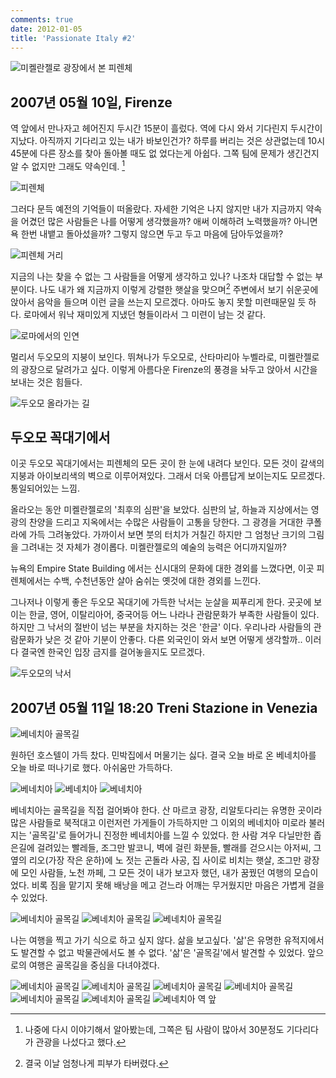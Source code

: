 ```yaml
---
comments: true
date: 2012-01-05
title: 'Passionate Italy #2'
---
```


![미켈란젤로 광장에서 본 피렌체](../../media/page/travel/europe/europe-072.jpg)

2007년 05월 10일, Firenze
-------------------------

역 앞에서 만나자고 헤어진지 두시간 15분이 흘렀다. 역에 다시 와서 기다린지
두시간이 지났다. 아직까지 기다리고 있는 내가 바보인건가? 하루를 버리는 것은
상관없는데 10시 45분에 다른 장소를 찾아 돌아볼 때도 없 었다는게 아쉽다. 그쪽
팀에 문제가 생긴건지 알 수 없지만 그래도 약속인데. [^1]

[^1]: 나중에 다시 이야기해서 알아봤는데, 그쪽은 팀 사람이 많아서 30분정도
      기다리다가 관광을 나섰다고 했다.

![피렌체](../../media/page/travel/europe/europe-068.jpg)

그러다 문득 예전의 기억들이 떠올랐다. 자세한 기억은 나지 않지만 내가 지금까지
약속을 어겼던 많은 사람들은 나를 어떻게 생각했을까? 애써 이해하려 노력했을까?
아니면 욕 한번 내뱉고 돌아섰을까? 그렇지 않으면 두고 두고 마음에 담아두었을까?

![피렌체 거리](../../media/page/travel/europe/europe-069.jpg)

지금의 나는 찾을 수 없는 그 사람들을 어떻게 생각하고 있나? 나조차 대답할 수
없는 부분이다. 나도 내가 왜 지금까지 이렇게 강렬한 햇살을 맞으며[^2] 주변에서
보기 쉬운곳에 앉아서 음악을 들으며 이런 글을 쓰는지 모르겠다. 아마도 놓지 못할
미련때문일 듯 하다. 로마에서 워낙 재미있게 지냈던 형들이라서 그 미련이 남는 것
같다.

[^2]: 결국 이날 엄청나게 피부가 타버렸다.

![로마에서의 인연](../../media/page/travel/europe/europe-048.jpg)

멀리서 두오모의 지붕이 보인다. 뛰쳐나가 두오모로, 산타마리아 누벨라로,
미켈란젤로의 광장으로 달려가고 싶다. 이렇게 아름다운 Firenze의 풍경을 놔두고
앉아서 시간을 보내는 것은 힘들다.


![두오모 올라가는 길](../../media/page/travel/europe/europe-065.jpg)

두오모 꼭대기에서
-----------------

이곳 두오모 꼭대기에서는 피렌체의 모든 곳이 한 눈에 내려다 보인다. 모든 것이
갈색의 지붕과 아이보리색의 벽으로 이루어져있다. 그래서 더욱 아름답게
보이는지도 모르겠다. 통일되어있는 느낌.

올라오는 동안 미켈란젤로의 '최후의 심판'을 보았다. 심판의 날, 하늘과
지상에서는 영광의 찬양을 드리고 지옥에서는 수많은 사람들이 고통을 당한다. 그
광경을 거대한 쿠폴라에 가득 그려놓았다.  가까이서 보면 붓의 터치가 거칠긴
하지만 그 엄청난 크기의 그림을 그려내는 것 자체가 경이롭다. 미켈란젤로의
예술의 능력은 어디까지일까?

뉴욕의 Empire State Building 에서는 신시대의 문화에 대한 경외를 느꼈다면, 이곳
피렌체에서는 수백, 수천년동안 살아 숨쉬는 옛것에 대한 경외를 느낀다.

그나저나 이렇게 좋은 두오모 꼭대기에 가득한 낙서는 눈살을 찌푸리게 한다.
곳곳에 보이는 한글, 영어, 이탈리아어, 중국어등 어느 나라나 관람문화가 부족한
사람들이 있다. 하지만 그 낙서의 절반이 넘는 부분을 차지하는 것은 '한글' 이다.
우리나라 사람들의 관람문화가 낮은 것 같아 기분이 안좋다. 다른 외국인이 와서
보면 어떻게 생각할까.. 이러다 결국엔 한국인 입장 금지를 걸어놓을지도 모르겠다.

![두오모의 낙서](../../media/page/travel/europe/europe-067.jpg)

2007년 05월 11일 18:20 Treni Stazione in Venezia
------------------------------------------------

![베네치아 골목길](../../media/page/travel/europe/europe-086.jpg)

원하던 호스텔이 가득 찼다. 민박집에서 머물기는 싫다. 결국 오늘 바로 온
베네치아를 오늘 바로 떠나기로 했다. 아쉬움만 가득하다.

![베네치아](../../media/page/travel/europe/europe-076.jpg)
![베네치아](../../media/page/travel/europe/europe-077.jpg)
![베네치아](../../media/page/travel/europe/europe-078.jpg)

베네치아는 골목길을 직접 걸어봐야 한다. 산 마르코 광장, 리알토다리는 유명한
곳이라 많은 사람들로 북적대고 이런저런 가게들이 가득하지만 그 이외의 베네치아
미로라 불러지는 '골목길'로 들어가니 진정한 베네치아를 느낄 수 있었다. 한 사람
겨우 다닐만한 좁은길에 걸려있는 빨레들, 조그만 발코니, 벽에 걸린 화분들,
빨래를 걷으시는 아저씨, 그 옆의 리오(가장 작은 운하)에 노 젓는 곤돌라 사공, 집
사이로 비치는 햇살, 조그만 광장에 모인 사람들, 노천 까페, 그 모든 것이 내가
보고자 했던, 내가 꿈꿨던 여행의 모습이었다. 비록 짐을 맡기지 못해 배낭을 메고
걷느라 어깨는 무거웠지만 마음은 가볍게 걸을 수 있었다.

![베네치아 골목길](../../media/page/travel/europe/europe-081.jpg)
![베네치아 골목길](../../media/page/travel/europe/europe-082.jpg)
![베네치아 골목길](../../media/page/travel/europe/europe-089.jpg)

나는 여행을 찍고 가기 식으로 하고 싶지 않다. 삶을 보고싶다. '삶'은 유명한
유적지에서도 발견할 수 없고 박물관에서도 볼 수 없다. '삶'은 '골목길'에서
발견할 수 있었다. 앞으로의 여행은 골목길을 중심을 다녀야겠다.

![베네치아 골목길](../../media/page/travel/europe/europe-092.jpg)
![베네치아 골목길](../../media/page/travel/europe/europe-094.jpg)
![베네치아 골목길](../../media/page/travel/europe/europe-095.jpg)
![베네치아 골목길](../../media/page/travel/europe/europe-097.jpg)
![베네치아 골목길](../../media/page/travel/europe/europe-098.jpg)
![베네치아 골목길](../../media/page/travel/europe/europe-099.jpg)
![베네치아 역 앞](../../media/page/travel/europe/europe-101.jpg)